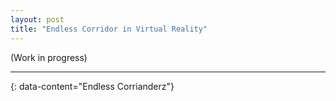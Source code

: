```yaml
---
layout: post
title: "Endless Corridor in Virtual Reality"
---
```


(Work in progress)

---
{: data-content="Endless Corrianderz"}
